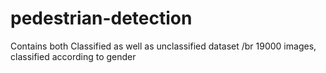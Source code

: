 # pedestrian-detection
Contains both Classified as well as unclassified dataset
/br 19000 images, classified according to gender
